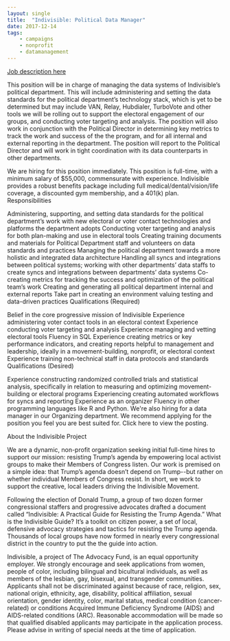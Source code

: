 ```yaml
---
layout: single
title:  "Indivisible: Political Data Manager"
date: 2017-12-14
tags: 
    - campaigns
    - nonprofit
    - datamanagement
---
```


[Job description here](https://jobs.lever.co/indivisible/12f7b051-990e-4ba1-ac9e-926c1cc7c5e5?lever-origin=applied&lever-source[0]=dd)

This position will be in charge of managing the data systems of Indivisible’s political department. This will include administering and setting the data standards for the political department’s technology stack, which is yet to be determined but may include VAN, Relay, Hubdialer, TurboVote and other tools we will be rolling out to support the electoral engagement of our groups, and conducting voter targeting and analysis. The position will also work in conjunction with the Political Director in determining key metrics to track the work and success of the the program, and for all internal and external reporting in the department. The position will report to the Political Director and will work in tight coordination with its data counterparts in other departments.

We are hiring for this position immediately. This position is full-time, with a minimum salary of $55,000, commensurate with experience. Indivisible provides a robust benefits package including full medical/dental/vision/life coverage, a discounted gym membership, and a 401(k) plan.
Responsibilities

Administering, supporting, and setting data standards for the political department’s work with new electoral or voter contact technologies and platforms the department adopts
Conducting voter targeting and analysis for both plan-making and use in electoral tools
Creating training documents and materials for Political Department staff and volunteers on data standards and practices
Managing the political department towards a more holistic and integrated data architecture
Handling all syncs and integrations between political systems; working with other departments’ data staffs to create syncs and integrations between departments’ data systems
Co-creating metrics for tracking the success and optimization of the political team’s work
Creating and generating all political department internal and external reports
Take part in creating an environment valuing testing and data-driven practices
Qualifications (Required)

Belief in the core progressive mission of Indivisible
Experience administering voter contact tools in an electoral context
Experience conducting voter targeting and analysis
Experience managing and vetting electoral tools
Fluency in SQL
Experience creating metrics or key performance indicators, and creating reports helpful to management and leadership, ideally in a movement-building, nonprofit, or electoral context
Experience training non-technical staff in data protocols and standards
Qualifications (Desired)

Experience constructing randomized controlled trials and statistical analysis, specifically in relation to measuring and optimizing movement-building or electoral programs
Experiencing creating automated workflows for syncs and reporting
Experience as an organizer
Fluency in other programming languages like R and Python.
We're also hiring for a data manager in our Organizing department. We recommend applying for the position you feel you are best suited for. Click here to view the posting.

About the Indivisible Project

We are a dynamic, non-profit organization seeking initial full-time hires to support our mission: resisting Trump’s agenda by empowering local activist groups to make their Members of Congress listen. Our work is premised on a simple idea: that Trump’s agenda doesn’t depend on Trump--but rather on whether individual Members of Congress resist. In short, we work to support the creative, local leaders driving the Indivisible Movement.

Following the election of Donald Trump, a group of two dozen former congressional staffers and progressive advocates drafted a document called “Indivisible: A Practical Guide for Resisting the Trump Agenda.” What is the Indivisible Guide? It’s a toolkit on citizen power, a set of local, defensive advocacy strategies and tactics for resisting the Trump agenda. Thousands of local groups have now formed in nearly every congressional district in the country to put the the guide into action.

Indivisible, a project of The Advocacy Fund, is an equal opportunity employer. We strongly encourage and seek applications from women, people of color, including bilingual and bicultural individuals, as well as members of the lesbian, gay, bisexual, and transgender communities. Applicants shall not be discriminated against because of race, religion, sex, national origin, ethnicity, age, disability, political affiliation, sexual orientation, gender identity, color, marital status, medical condition (cancer-related) or conditions Acquired Immune Deficiency Syndrome (AIDS) and AIDS-related conditions (ARC). Reasonable accommodation will be made so that qualified disabled applicants may participate in the application process. Please advise in writing of special needs at the time of application.
